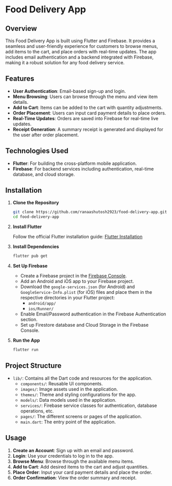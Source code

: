 # Food Delivery App

## Overview

This Food Delivery App is built using Flutter and Firebase. It provides a seamless and user-friendly experience for customers to browse menus, add items to the cart, and place orders with real-time updates. The app includes email authentication and a backend integrated with Firebase, making it a robust solution for any food delivery service.

## Features

- **User Authentication**: Email-based sign-up and login.
- **Menu Browsing**: Users can browse through the menu and view item details.
- **Add to Cart**: Items can be added to the cart with quantity adjustments.
- **Order Placement**: Users can input card payment details to place orders.
- **Real-Time Updates**: Orders are saved into Firebase for real-time live updates.
- **Receipt Generation**: A summary receipt is generated and displayed for the user after order placement.

## Technologies Used

- **Flutter**: For building the cross-platform mobile application.
- **Firebase**: For backend services including authentication, real-time database, and cloud storage.

## Installation

1. **Clone the Repository**

   ```bash
   git clone https://github.com/ranaashutosh2923/food-delivery-app.git
   cd food-delivery-app
   ```

2. **Install Flutter**

   Follow the official Flutter installation guide: [Flutter Installation](https://flutter.dev/docs/get-started/install)

3. **Install Dependencies**

   ```bash
   flutter pub get
   ```

4. **Set Up Firebase**

   - Create a Firebase project in the [Firebase Console](https://console.firebase.google.com/).
   - Add an Android and iOS app to your Firebase project.
   - Download the `google-services.json` (for Android) and `GoogleService-Info.plist` (for iOS) files and place them in the respective directories in your Flutter project:
     - `android/app/`
     - `ios/Runner/`
   - Enable Email/Password authentication in the Firebase Authentication section.
   - Set up Firestore database and Cloud Storage in the Firebase Console.

5. **Run the App**

   ```bash
   flutter run
   ```

## Project Structure

- `lib/`: Contains all the Dart code and resources for the application.
  - `components/`: Reusable UI components.
  - `images/`: Image assets used in the application.
  - `themes/`: Theme and styling configurations for the app.
  - `models/`: Data models used in the application.
  - `services/`: Firebase service classes for authentication, database operations, etc.
  - `pages/`: The different screens or pages of the application.
  - `main.dart`: The entry point of the application.

## Usage

1. **Create an Account**: Sign up with an email and password.
2. **Login**: Use your credentials to log in to the app.
3. **Browse Menu**: Browse through the available menu items.
4. **Add to Cart**: Add desired items to the cart and adjust quantities.
5. **Place Order**: Input your card payment details and place the order.
6. **Order Confirmation**: View the order summary and receipt.
